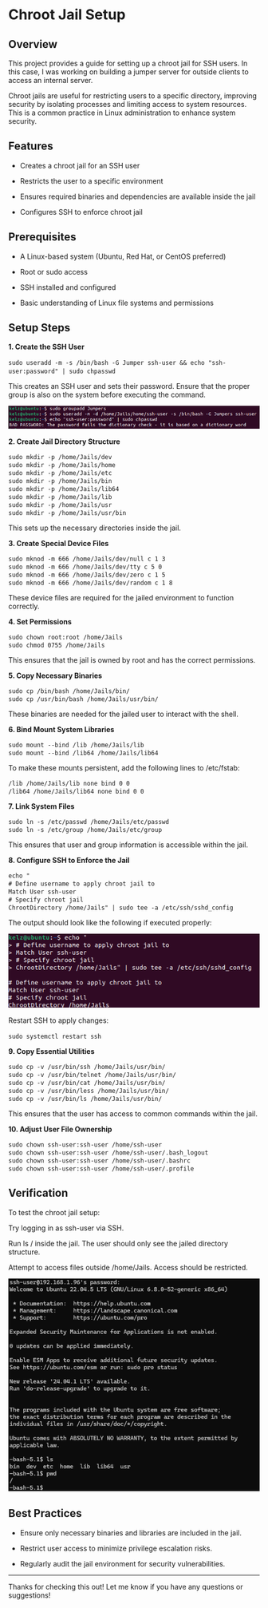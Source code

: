 # Chroot Jail Setup

## Overview

This project provides a guide for setting up a chroot jail for SSH users. In this case, I was working on building a jumper server for outside clients to access an internal server.

Chroot jails are useful for restricting users to a specific directory, improving security by isolating processes and limiting access to system resources. This is a common practice in Linux administration to enhance system security.

## Features

- Creates a chroot jail for an SSH user

- Restricts the user to a specific environment

- Ensures required binaries and dependencies are available inside the jail

- Configures SSH to enforce chroot jail

## Prerequisites

- A Linux-based system (Ubuntu, Red Hat, or CentOS preferred)

- Root or sudo access

- SSH installed and configured

- Basic understanding of Linux file systems and permissions

## Setup Steps

**1. Create the SSH User**

`sudo useradd -m -s /bin/bash -G Jumper ssh-user && echo "ssh-user:password" | sudo chpasswd`

This creates an SSH user and sets their password. Ensure that the proper group is also on the system before executing the command.

![Image](https://github.com/cantr1/Linux-Portfolio-and-Guides/blob/main/Linux/Chroot%20Jail/Images/8.png)

**2. Create Jail Directory Structure**
```
sudo mkdir -p /home/Jails/dev
sudo mkdir -p /home/Jails/home
sudo mkdir -p /home/Jails/etc
sudo mkdir -p /home/Jails/bin
sudo mkdir -p /home/Jails/lib64
sudo mkdir -p /home/Jails/lib
sudo mkdir -p /home/Jails/usr
sudo mkdir -p /home/Jails/usr/bin
```
This sets up the necessary directories inside the jail.

**3. Create Special Device Files**
```
sudo mknod -m 666 /home/Jails/dev/null c 1 3
sudo mknod -m 666 /home/Jails/dev/tty c 5 0
sudo mknod -m 666 /home/Jails/dev/zero c 1 5
sudo mknod -m 666 /home/Jails/dev/random c 1 8
```
These device files are required for the jailed environment to function correctly.

**4. Set Permissions**
```
sudo chown root:root /home/Jails
sudo chmod 0755 /home/Jails
```
This ensures that the jail is owned by root and has the correct permissions.

**5. Copy Necessary Binaries**
```
sudo cp /bin/bash /home/Jails/bin/
sudo cp /usr/bin/bash /home/Jails/usr/bin/
```
These binaries are needed for the jailed user to interact with the shell.

**6. Bind Mount System Libraries**
```
sudo mount --bind /lib /home/Jails/lib
sudo mount --bind /lib64 /home/Jails/lib64
```
To make these mounts persistent, add the following lines to /etc/fstab:
```
/lib /home/Jails/lib none bind 0 0
/lib64 /home/Jails/lib64 none bind 0 0
```
**7. Link System Files**
```
sudo ln -s /etc/passwd /home/Jails/etc/passwd
sudo ln -s /etc/group /home/Jails/etc/group
```
This ensures that user and group information is accessible within the jail.

**8. Configure SSH to Enforce the Jail**
```
echo "
# Define username to apply chroot jail to
Match User ssh-user
# Specify chroot jail
ChrootDirectory /home/Jails" | sudo tee -a /etc/ssh/sshd_config
```

The output should look like the following if executed properly:

![Image](https://github.com/cantr1/Linux-Portfolio-and-Guides/blob/main/Linux/Chroot%20Jail/Images/6.png)

Restart SSH to apply changes:

`sudo systemctl restart ssh`

**9. Copy Essential Utilities**
```
sudo cp -v /usr/bin/ssh /home/Jails/usr/bin/
sudo cp -v /usr/bin/telnet /home/Jails/usr/bin/
sudo cp -v /usr/bin/cat /home/Jails/usr/bin/
sudo cp -v /usr/bin/less /home/Jails/usr/bin/
sudo cp -v /usr/bin/ls /home/Jails/usr/bin/
```
This ensures that the user has access to common commands within the jail.

**10. Adjust User File Ownership**
```
sudo chown ssh-user:ssh-user /home/ssh-user
sudo chown ssh-user:ssh-user /home/ssh-user/.bash_logout
sudo chown ssh-user:ssh-user /home/ssh-user/.bashrc
sudo chown ssh-user:ssh-user /home/ssh-user/.profile
```
## Verification

To test the chroot jail setup:

Try logging in as ssh-user via SSH.

Run ls / inside the jail. The user should only see the jailed directory structure.

Attempt to access files outside /home/Jails. Access should be restricted.

![Image](https://github.com/cantr1/Linux-Portfolio-and-Guides/blob/main/Linux/Chroot%20Jail/Images/10.png)

## Best Practices

- Ensure only necessary binaries and libraries are included in the jail.

- Restrict user access to minimize privilege escalation risks.

- Regularly audit the jail environment for security vulnerabilities.

---

Thanks for checking this out! Let me know if you have any questions or suggestions!
